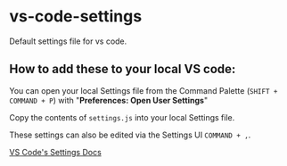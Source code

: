 # vs-code-settings
Default settings file for vs code.

## How to add these to your local VS code:

You can open your local Settings file from the Command Palette (`SHIFT + COMMAND + P`) with "__Preferences: Open User Settings__"

Copy the contents of `settings.js` into your local Settings file.

These settings can also be edited via the Settings UI `COMMAND + ,`.

[VS Code's Settings Docs](https://code.visualstudio.com/docs/getstarted/settings)
